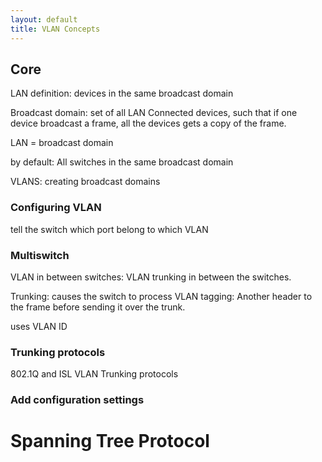```yaml
---
layout: default
title: VLAN Concepts
---
```


## Core

LAN definition:
devices in the same broadcast domain


Broadcast domain: set of all LAN Connected devices, such that if one device broadcast a frame, all the devices gets a copy of the frame. 


LAN = broadcast domain


by default: All switches in the same broadcast domain


VLANS: creating broadcast domains


### Configuring VLAN

tell the switch which port belong to which VLAN


### Multiswitch 

VLAN in between switches: VLAN trunking in between the switches. 

Trunking: causes the switch to process VLAN tagging: Another header to the frame before sending it over the trunk. 


uses VLAN ID

### Trunking protocols

802.1Q and ISL VLAN Trunking protocols


### Add configuration settings


# Spanning Tree Protocol

